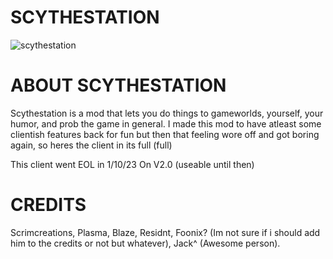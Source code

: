 # SCYTHESTATION

![scythestation](https://user-images.githubusercontent.com/119145022/211190340-d0ed278a-b415-4a06-8dec-52e4edc75923.png)

# ABOUT SCYTHESTATION
Scythestation is a mod that lets you do things to gameworlds, yourself, your humor, and prob the game in general. I made this mod to have atleast some clientish features back for fun but then that feeling wore off and got boring again, so heres the client in its full (full)

This client went EOL in 1/10/23 On V2.0 (useable until then)

# CREDITS
Scrimcreations, Plasma, Blaze, Residnt, Foonix? (Im not sure if i should add him to the credits or not but whatever), Jack^ (Awesome person).
